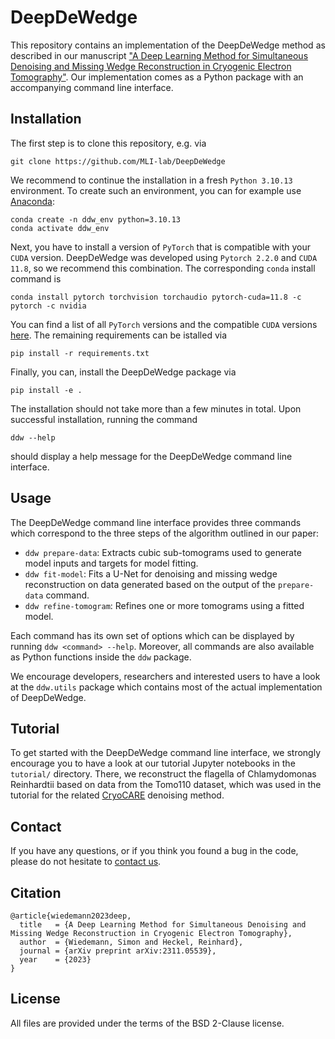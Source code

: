 # DeepDeWedge

This repository contains an implementation of the DeepDeWedge method as described in our manuscript ["A Deep Learning Method for Simultaneous Denoising and Missing Wedge Reconstruction in Cryogenic Electron Tomography"](https://arxiv.org/abs/2311.05539). Our implementation comes as a Python package with an accompanying command line interface.

## Installation
The first step is to clone this repository, e.g. via
```
git clone https://github.com/MLI-lab/DeepDeWedge
```
We recommend to continue the installation in a fresh `Python 3.10.13` environment. To create such an environment, you can for example use [Anaconda](https://www.anaconda.com/download):
```
conda create -n ddw_env python=3.10.13
conda activate ddw_env
```
Next, you have to install a version of `PyTorch` that is compatible with your `CUDA` version. DeepDeWedge was developed using `Pytorch 2.2.0` and `CUDA 11.8`, so we recommend this combination. The corresponding `conda` install command is
```
conda install pytorch torchvision torchaudio pytorch-cuda=11.8 -c pytorch -c nvidia
```
You can find a list of all `PyTorch` versions and the compatible `CUDA` versions [here](https://pytorch.org/get-started/previous-versions/). The remaining requirements can be istalled via
```
pip install -r requirements.txt
```
Finally, you can, install the DeepDeWedge package via
```
pip install -e .
``` 
The installation should not take more than a few minutes in total. Upon successful installation, running the command
```
ddw --help
```
should display a help message for the DeepDeWedge command line interface.

## Usage
The DeepDeWedge command line interface provides three commands which correspond to the three steps of the algorithm outlined in our paper:
- `ddw prepare-data`: Extracts cubic sub-tomograms used to generate model inputs and targets for model fitting.
- `ddw fit-model`: Fits a U-Net for denoising and missing wedge reconstruction on data generated based on the output of the `prepare-data` command.
- `ddw refine-tomogram`: Refines one or more tomograms using a fitted model.

Each command has its own set of options which can be displayed by running `ddw <command> --help`. Moreover, all commands are also available as Python functions inside the `ddw` package. 

We encourage developers, researchers and interested users to have a look at the `ddw.utils` package which contains most of the actual implementation of DeepDeWedge. 

## Tutorial
To get started with the DeepDeWedge command line interface, we strongly encourage you to have a look at our tutorial Jupyter notebooks in the `tutorial/` directory. There, we reconstruct the flagella of Chlamydomonas Reinhardtii based on data from the Tomo110 dataset, which was used in the tutorial for the related [CryoCARE](https://github.com/juglab/cryoCARE_T2T) denoising method.


## Contact

If you have any questions, or if you think you found a bug in the code, please do not hesitate to [contact us](mailto:simonw.wiedemann@tum.de).

## Citation

```
@article{wiedemann2023deep,
  title   = {A Deep Learning Method for Simultaneous Denoising and Missing Wedge Reconstruction in Cryogenic Electron Tomography},
  author  = {Wiedemann, Simon and Heckel, Reinhard},
  journal = {arXiv preprint arXiv:2311.05539},
  year    = {2023}
}
```

## License
All files are provided under the terms of the BSD 2-Clause license.
